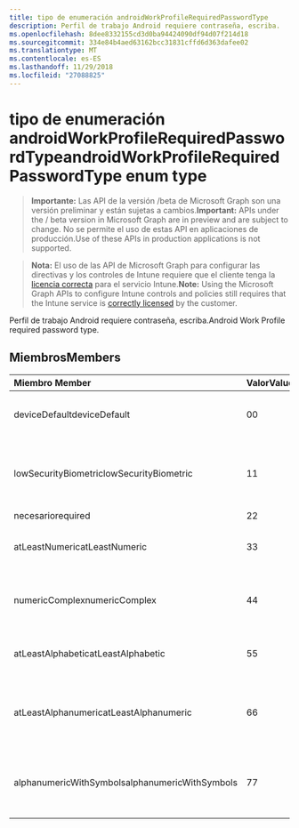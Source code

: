 ```yaml
---
title: tipo de enumeración androidWorkProfileRequiredPasswordType
description: Perfil de trabajo Android requiere contraseña, escriba.
ms.openlocfilehash: 8dee8332155cd3d0ba94424090df94d07f214d18
ms.sourcegitcommit: 334e84b4aed63162bcc31831cffd6d363dafee02
ms.translationtype: MT
ms.contentlocale: es-ES
ms.lasthandoff: 11/29/2018
ms.locfileid: "27088825"
---
```

# <a name="androidworkprofilerequiredpasswordtype-enum-type"></a><span data-ttu-id="dae4f-103">tipo de enumeración androidWorkProfileRequiredPasswordType</span><span class="sxs-lookup"><span data-stu-id="dae4f-103">androidWorkProfileRequiredPasswordType enum type</span></span>

> <span data-ttu-id="dae4f-104">**Importante:** Las API de la versión /beta de Microsoft Graph son una versión preliminar y están sujetas a cambios.</span><span class="sxs-lookup"><span data-stu-id="dae4f-104">**Important:** APIs under the / beta version in Microsoft Graph are in preview and are subject to change.</span></span> <span data-ttu-id="dae4f-105">No se permite el uso de estas API en aplicaciones de producción.</span><span class="sxs-lookup"><span data-stu-id="dae4f-105">Use of these APIs in production applications is not supported.</span></span>

> <span data-ttu-id="dae4f-106">**Nota:** El uso de las API de Microsoft Graph para configurar las directivas y los controles de Intune requiere que el cliente tenga la [licencia correcta](https://go.microsoft.com/fwlink/?linkid=839381) para el servicio Intune.</span><span class="sxs-lookup"><span data-stu-id="dae4f-106">**Note:** Using the Microsoft Graph APIs to configure Intune controls and policies still requires that the Intune service is [correctly licensed](https://go.microsoft.com/fwlink/?linkid=839381) by the customer.</span></span>

<span data-ttu-id="dae4f-107">Perfil de trabajo Android requiere contraseña, escriba.</span><span class="sxs-lookup"><span data-stu-id="dae4f-107">Android Work Profile required password type.</span></span>
## <a name="members"></a><span data-ttu-id="dae4f-108">Miembros</span><span class="sxs-lookup"><span data-stu-id="dae4f-108">Members</span></span>
|<span data-ttu-id="dae4f-109">Miembro	</span><span class="sxs-lookup"><span data-stu-id="dae4f-109">Member</span></span>|<span data-ttu-id="dae4f-110">Valor</span><span class="sxs-lookup"><span data-stu-id="dae4f-110">Value</span></span>|<span data-ttu-id="dae4f-111">Descripción</span><span class="sxs-lookup"><span data-stu-id="dae4f-111">Description</span></span>|
|:---|:---|:---|
|<span data-ttu-id="dae4f-112">deviceDefault</span><span class="sxs-lookup"><span data-stu-id="dae4f-112">deviceDefault</span></span>|<span data-ttu-id="dae4f-113">0</span><span class="sxs-lookup"><span data-stu-id="dae4f-113">0</span></span>|<span data-ttu-id="dae4f-114">Valor predeterminado de dispositivo, sin intención.</span><span class="sxs-lookup"><span data-stu-id="dae4f-114">Device default value, no intent.</span></span>|
|<span data-ttu-id="dae4f-115">lowSecurityBiometric</span><span class="sxs-lookup"><span data-stu-id="dae4f-115">lowSecurityBiometric</span></span>|<span data-ttu-id="dae4f-116">1</span><span class="sxs-lookup"><span data-stu-id="dae4f-116">1</span></span>|<span data-ttu-id="dae4f-117">Contraseña biométrica en función de baja seguridad requerida.</span><span class="sxs-lookup"><span data-stu-id="dae4f-117">Low security biometrics based password required.</span></span>|
|<span data-ttu-id="dae4f-118">necesario</span><span class="sxs-lookup"><span data-stu-id="dae4f-118">required</span></span>|<span data-ttu-id="dae4f-119">2</span><span class="sxs-lookup"><span data-stu-id="dae4f-119">2</span></span>|<span data-ttu-id="dae4f-120">Obligatorio.</span><span class="sxs-lookup"><span data-stu-id="dae4f-120">Required.</span></span>|
|<span data-ttu-id="dae4f-121">atLeastNumeric</span><span class="sxs-lookup"><span data-stu-id="dae4f-121">atLeastNumeric</span></span>|<span data-ttu-id="dae4f-122">3</span><span class="sxs-lookup"><span data-stu-id="dae4f-122">3</span></span>|<span data-ttu-id="dae4f-123">Contraseña de al menos numérica requerida.</span><span class="sxs-lookup"><span data-stu-id="dae4f-123">At least numeric password required.</span></span>|
|<span data-ttu-id="dae4f-124">numericComplex</span><span class="sxs-lookup"><span data-stu-id="dae4f-124">numericComplex</span></span>|<span data-ttu-id="dae4f-125">4</span><span class="sxs-lookup"><span data-stu-id="dae4f-125">4</span></span>|<span data-ttu-id="dae4f-126">Contraseña compleja numérico requerida.</span><span class="sxs-lookup"><span data-stu-id="dae4f-126">Numeric complex password required.</span></span>|
|<span data-ttu-id="dae4f-127">atLeastAlphabetic</span><span class="sxs-lookup"><span data-stu-id="dae4f-127">atLeastAlphabetic</span></span>|<span data-ttu-id="dae4f-128">5</span><span class="sxs-lookup"><span data-stu-id="dae4f-128">5</span></span>|<span data-ttu-id="dae4f-129">Contraseña de al menos alfabético requerida.</span><span class="sxs-lookup"><span data-stu-id="dae4f-129">At least alphabetic password required.</span></span>|
|<span data-ttu-id="dae4f-130">atLeastAlphanumeric</span><span class="sxs-lookup"><span data-stu-id="dae4f-130">atLeastAlphanumeric</span></span>|<span data-ttu-id="dae4f-131">6</span><span class="sxs-lookup"><span data-stu-id="dae4f-131">6</span></span>|<span data-ttu-id="dae4f-132">Requerido una contraseña alfanumérica al menos.</span><span class="sxs-lookup"><span data-stu-id="dae4f-132">At least alphanumeric password required.</span></span>|
|<span data-ttu-id="dae4f-133">alphanumericWithSymbols</span><span class="sxs-lookup"><span data-stu-id="dae4f-133">alphanumericWithSymbols</span></span>|<span data-ttu-id="dae4f-134">7</span><span class="sxs-lookup"><span data-stu-id="dae4f-134">7</span></span>|<span data-ttu-id="dae4f-135">Al menos alfanumérico con contraseña símbolos requerida.</span><span class="sxs-lookup"><span data-stu-id="dae4f-135">At least alphanumeric with symbols password required.</span></span>|





